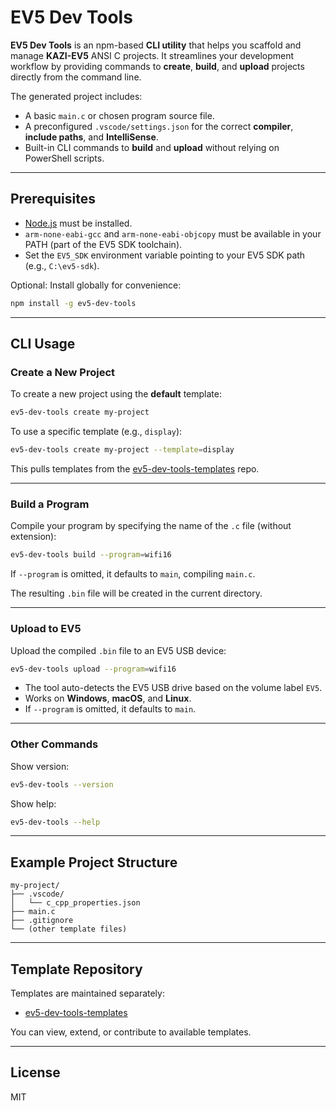 # EV5 Dev Tools

**EV5 Dev Tools** is an npm-based **CLI utility** that helps you scaffold and manage **KAZI-EV5** ANSI C projects. It streamlines your development workflow by providing commands to **create**, **build**, and **upload** projects directly from the command line.

The generated project includes:

- A basic `main.c` or chosen program source file.
- A preconfigured `.vscode/settings.json` for the correct **compiler**, **include paths**, and **IntelliSense**.
- Built-in CLI commands to **build** and **upload** without relying on PowerShell scripts.

---

## Prerequisites

- [Node.js](https://nodejs.org/en) must be installed.
- `arm-none-eabi-gcc` and `arm-none-eabi-objcopy` must be available in your PATH (part of the EV5 SDK toolchain).
- Set the `EV5_SDK` environment variable pointing to your EV5 SDK path (e.g., `C:\ev5-sdk`).

Optional: Install globally for convenience:

```bash
npm install -g ev5-dev-tools
```

---

## CLI Usage

### Create a New Project

To create a new project using the **default** template:

```bash
ev5-dev-tools create my-project
```

To use a specific template (e.g., `display`):

```bash
ev5-dev-tools create my-project --template=display
```

This pulls templates from the [ev5-dev-tools-templates](https://github.com/JMRMEDEV/ev5-dev-tools-templates) repo.

---

### Build a Program

Compile your program by specifying the name of the `.c` file (without extension):

```bash
ev5-dev-tools build --program=wifi16
```

If `--program` is omitted, it defaults to `main`, compiling `main.c`.

The resulting `.bin` file will be created in the current directory.

---

### Upload to EV5

Upload the compiled `.bin` file to an EV5 USB device:

```bash
ev5-dev-tools upload --program=wifi16
```

- The tool auto-detects the EV5 USB drive based on the volume label `EV5`.
- Works on **Windows**, **macOS**, and **Linux**.
- If `--program` is omitted, it defaults to `main`.

---

### Other Commands

Show version:

```bash
ev5-dev-tools --version
```

Show help:

```bash
ev5-dev-tools --help
```

---

## Example Project Structure

```text
my-project/
├── .vscode/
│   └── c_cpp_properties.json
├── main.c
├── .gitignore
└── (other template files)
```

---

## Template Repository

Templates are maintained separately:

- [ev5-dev-tools-templates](https://github.com/JMRMEDEV/ev5-dev-tools-templates)

You can view, extend, or contribute to available templates.

---

## License

MIT

